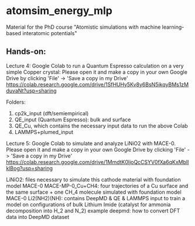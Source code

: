 # atomsim_energy_mlp

Material for the PhD course "Atomistic simulations with machine learning-based interatomic potentials"

## Hands-on:

Lecture 4:
Google Colab to run a Quantum Espresso calculation on a very simple Copper crystal:
Please open it and make a copy in your own Google Drive by clicking 'File' -> 'Save a copy in my Drive'
https://colab.research.google.com/drive/1SfHUHy5Kv8y6BsN5ikqyBMs1zMduvaNt?usp=sharing

Folders: 
1) cp2k_input (dft/semiempirical)
2) QE_input (Quantum Espresso): bulk and surface
3) QE_Cu, which contains the necessary input data to run the above Colab
4) LAMMPS+plumed_input

Lecture 5: Google Colab to simulate and analyze LiNiO2 with MACE-0. Please open it and make a copy in your own Google Drive by clicking 'File' -> 'Save a copy in my Drive' https://colab.research.google.com/drive/1MmdtK0ljoQcCSYV0fXa6qKxMbIlklBog?usp=sharing

LiNiO2: files necessary to simulate this cathode material with foundation model MACE-0
MACE-MP-0_Cu+CH4: four trajectories of a Cu surface and the same surface + one CH_4 molecule simulated with foundation model MACE-0
Li2(NH2)(NH): contains DeepMD & QE & LAMMPS input to train a model on configurations of bulk Lithium Imide (catalyst for ammonia decomposition into H_2 and N_2)
example deepmd: how to convert DFT data into DeepMD dataset
